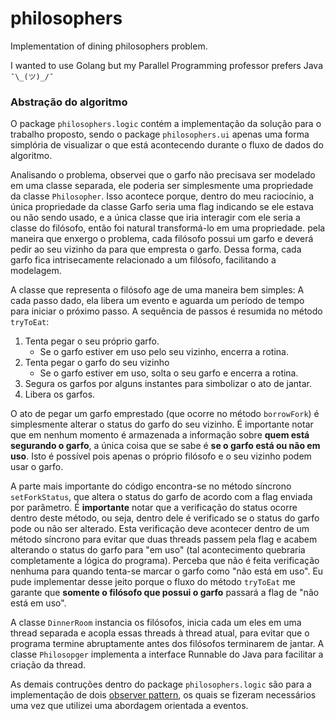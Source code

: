 # philosophers

Implementation of dining philosophers problem.

I wanted to use Golang but my Parallel Programming professor prefers Java ` ¯\_(ツ)_/¯ `

### Abstração do algoritmo

O package `philosophers.logic` contém a implementação da solução para o trabalho proposto, sendo o package `philosophers.ui` apenas uma forma simplória de visualizar o que está acontecendo durante o fluxo de dados do algoritmo.

Analisando o problema, observei que o garfo não precisava ser modelado em uma classe separada, ele poderia ser simplesmente uma propriedade da classe `Philosopher`. Isso acontece porque, dentro do meu raciocínio, a única propriedade da classe Garfo seria uma flag indicando se ele estava ou não sendo usado, e a única classe que iria interagir com ele seria a classe do filósofo, então foi natural transformá-lo em uma propriedade.
pela maneira que enxergo o problema, cada filósofo possui um garfo e deverá pedir ao seu vizinho da para que empresta o garfo. Dessa forma, cada garfo fica intrisecamente relacionado a um filósofo, facilitando a modelagem.

A classe que representa o filósofo age de uma maneira bem simples: A cada passo dado, ela libera um evento e aguarda um período de tempo para iniciar o próximo passo. A sequência de passos é resumida no método `tryToEat`:

1. Tenta pegar o seu próprio garfo.
   * Se o garfo estiver em uso pelo seu vizinho, encerra a rotina.
2. Tenta pegar o garfo do seu vizinho
   * Se o garfo estiver em uso, solta o seu garfo e encerra a rotina.
3. Segura os garfos por alguns instantes para simbolizar o ato de jantar.
4. Libera os garfos.

O ato de pegar um garfo emprestado (que ocorre no método `borrowFork`) é simplesmente alterar o status do garfo do seu vizinho. É importante notar que em nenhum momento é armazenada a informação sobre __quem está segurando o garfo__, a única coisa que se sabe é __se o garfo está ou não em uso__. Isto é possível pois apenas o próprio filósofo e o seu vizinho podem usar o garfo.

A parte mais importante do código encontra-se no método síncrono `setForkStatus`, que altera o status do garfo de acordo com a flag enviada por parâmetro.
É __importante__ notar que a verificação do status ocorre dentro deste método, ou seja, dentro dele é verificado se o status do garfo pode ou não ser alterado. Esta verificação deve acontecer dentro de um método síncrono para evitar que duas threads passem pela flag e acabem alterando o status do garfo para "em uso" (tal acontecimento quebraria completamente a lógica do programa).
Perceba que não é feita verificação nenhuma para quando tenta-se marcar o garfo como "não está em uso". Eu pude implementar desse jeito porque o fluxo do método `tryToEat` me garante que __somente o filósofo que possui o garfo__ passará a flag de "não está em uso".

A classe `DinnerRoom` instancia os filósofos, inicia cada um eles em uma thread separada e acopla essas threads à thread atual, para evitar que o programa termine abruptamente antes dos filósofos terminarem de jantar. A classe `Philosopger` implementa a interface Runnable do Java para facilitar a criação da thread.

As demais contruções dentro do package `philosophers.logic` são para a implementação de dois [observer pattern](https://en.wikipedia.org/wiki/Observer_pattern), os quais se fizeram necessários uma vez que utilizei uma abordagem orientada a eventos.
